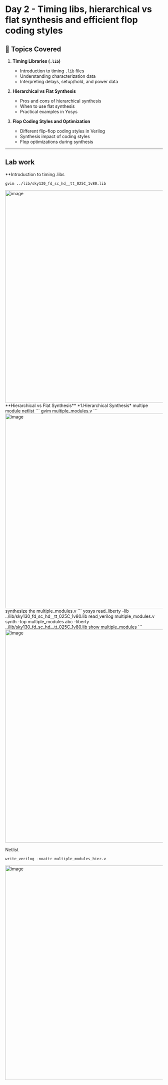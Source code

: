 # Day 2 - Timing libs, hierarchical vs flat synthesis and efficient flop coding styles 

## 📌 Topics Covered
1. **Timing Libraries (`.lib`)**
   - Introduction to timing `.lib` files  
   - Understanding characterization data  
   - Interpreting delays, setup/hold, and power data  

2. **Hierarchical vs Flat Synthesis**
   - Pros and cons of hierarchical synthesis  
   - When to use flat synthesis  
   - Practical examples in Yosys  

3. **Flop Coding Styles and Optimization**
   - Different flip-flop coding styles in Verilog  
   - Synthesis impact of coding styles  
   - Flop optimizations during synthesis  

---
## Lab work
**Introduction to timing .libs
```
gvim ../lib/sky130_fd_sc_hd__tt_025C_1v80.lib
```
<img width="940" height="678" alt="image" src="https://github.com/user-attachments/assets/229af8ac-36d0-4eb0-bece-118336af5c5f" />
**Hierarchical vs Flat Synthesis**
*1.Hierarchical Synthesis*
multipe module netlist
```
gvim multiple_modules.v
```
<img width="940" height="621" alt="image" src="https://github.com/user-attachments/assets/33fde73e-00c0-48f3-8eb7-b8ecd429fdba" />
synthesize the multiple_modules.v
```
yosys
read_liberty -lib ../lib/sky130_fd_sc_hd__tt_025C_1v80.lib
read_verilog multiple_modules.v
synth -top multiple_modules
abc -liberty ../lib/sky130_fd_sc_hd__tt_025C_1v80.lib
show multiple_modules
```
<img width="940" height="679" alt="image" src="https://github.com/user-attachments/assets/81cc1e05-fadf-4706-8be4-b9949aa59c84" />

Netlist
```
write_verilog -noattr multiple_modules_hier.v
```

<img width="940" height="684" alt="image" src="https://github.com/user-attachments/assets/24914a7e-5182-458e-9591-42b6a90acb0a" />



